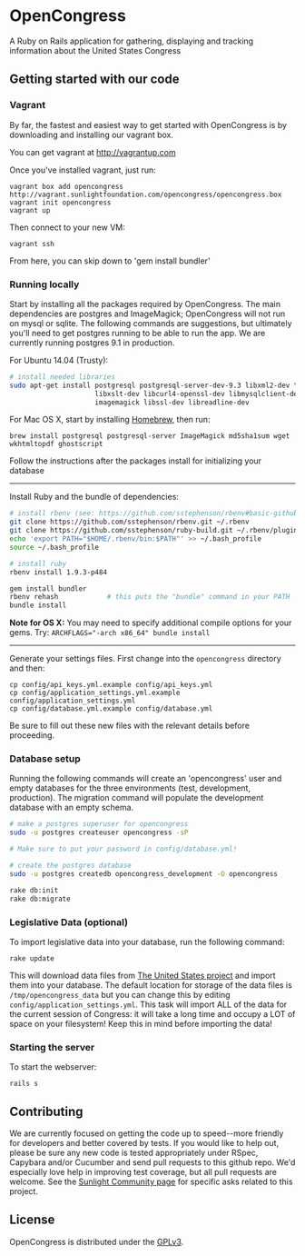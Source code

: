 # OpenCongress
A Ruby on Rails application for gathering, displaying and tracking information about the United States Congress


## Getting started with our code

### Vagrant

By far, the fastest and easiest way to get started with OpenCongress is by downloading and installing our vagrant box.

You can get vagrant at <http://vagrantup.com>

Once you've installed vagrant, just run:

    vagrant box add opencongress http://vagrant.sunlightfoundation.com/opencongress/opencongress.box
    vagrant init opencongress
    vagrant up

Then connect to your new VM:

    vagrant ssh

From here, you can skip down to 'gem install bundler'

### Running locally

Start by installing all the packages required by OpenCongress.  The main
dependencies are postgres and ImageMagick; OpenCongress will not run on
mysql or sqlite.  The following commands are suggestions, but ultimately
you'll need to get postgres running to be able to run the app.  We are
currently running postgres 9.1 in production.

For Ubuntu 14.04 (Trusty):

```bash
# install needed libraries
sudo apt-get install postgresql postgresql-server-dev-9.3 libxml2-dev \
                     libxslt-dev libcurl4-openssl-dev libmysqlclient-dev \
                     imagemagick libssl-dev libreadline-dev
```


For Mac OS X, start by installing [Homebrew](http://mxcl.github.io/homebrew/),
then run:

    brew install postgresql postgresql-server ImageMagick md5sha1sum wget wkhtmltopdf ghostscript

Follow the instructions after the packages install for initializing your database

---

Install Ruby and the bundle of dependencies:

```bash
# install rbenv (see: https://github.com/sstephenson/rbenv#basic-github-checkout)
git clone https://github.com/sstephenson/rbenv.git ~/.rbenv
git clone https://github.com/sstephenson/ruby-build.git ~/.rbenv/plugins/ruby-build
echo 'export PATH="$HOME/.rbenv/bin:$PATH"' >> ~/.bash_profile
source ~/.bash_profile

# install ruby
rbenv install 1.9.3-p484

gem install bundler
rbenv rehash            # this puts the "bundle" command in your PATH
bundle install
```

__Note for OS X:__ You may need to specify additional compile options
for your gems. Try: `ARCHFLAGS="-arch x86_64" bundle install`

---

Generate your settings files. First change into the `opencongress` directory and then:

    cp config/api_keys.yml.example config/api_keys.yml
    cp config/application_settings.yml.example config/application_settings.yml
    cp config/database.yml.example config/database.yml

Be sure to fill out these new files with the relevant details before proceeding.


### Database setup

Running the following commands will create an 'opencongress' user and
empty databases for the three environments (test, development,
production).  The migration command will populate the development
database with an empty schema.

```bash
# make a postgres superuser for opencongress
sudo -u postgres createuser opencongress -sP

# Make sure to put your password in config/database.yml!

# create the postgres database
sudo -u postgres createdb opencongress_development -O opencongress

rake db:init
rake db:migrate
```

### Legislative Data (optional)

To import legislative data into your database, run the following command:

    rake update

This will download data files from [The United States project](http://github.com/unitedstates) and
import them into your database.  The default location for storage of
the data files is `/tmp/opencongress_data` but you can change this by
editing `config/application_settings.yml`.  This task will import ALL
of the data for the current session of Congress: it will take a long
time and occupy a LOT of space on your filesystem!  Keep this in mind
before importing the data!

### Starting the server

To start the webserver:

    rails s

## Contributing

We are currently focused on getting the code up to speed--more friendly for developers and better covered by tests. If you would like to help out, please be sure any new code is tested appropriately under RSpec, Capybara and/or Cucumber and send pull requests to this github repo. We'd especially love help in improving test coverage, but all pull requests are welcome. See the [Sunlight Community page](http://sunlightfoundation.com/api/community/) for specific asks related to this project.

## License

OpenCongress is distributed under the [GPLv3](http://opensource.org/licenses/GPL-3.0).
